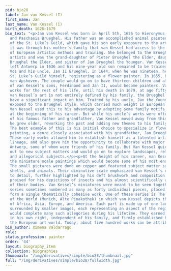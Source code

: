 ```yaml
---
pid: bio28
label: Jan van Kessel (I)
first_name: Jan
last_name: Van Kessel (I)
birth_death: 1626–1679
bio_text: "<p>Jan van Kessel was born in April 5th, 1626 to Hieronymus van Kessel
  and Paschasia Brueghel. His father was an accomplished animal painter and a member
  of the St. Luke’s Guild, which gave his son early exposure to the art world. However,
  it was through his mother’s family that van Kessel had access to the full range
  of European artistic methods and training. She belonged to the Brueghel family of
  artists and was the grand-daughter of Pieter Brueghel the Elder, daughter of Jan
  Brueghel the Elder, and sister of Jan Brueghel the Younger. Van Kessel’s father
  left Antwerp in 1636 and his nine-year old son remained to be trained by Simon de
  Vos and his uncle, Jan II Brueghel. In 1644, when he was nineteen, he joined Antwerp’s
  St. Luke’s Guild himself, registering as a flower painter. In 1655, he married Maria
  van Apshoven. The couple would go on to have thirteen children and at least two
  of van Kessel’s sons, Ferdinand and Jan II, would become painters. Van Kessel produced
  works for the rest of his life, until his death in 1679, at age fifty-three.</p><p>Though
  van Kessel’s art is not entirely defined by his family, the Brueghel legacy did
  have a significant impact on him. Trained by his uncle, Jan the Younger, he was
  exposed to the Brueghel style, which carried much weight in European art markets.
  Van Kessel used this to his advantage by adopting some family motifs and themes
  at the beginning of his career. But while his uncle’s works were often direct copies
  of his famous father and grandfather, Van Kessel moved away from this practice as
  he grew older, reworking the past and adding new themes to his family’s legacy.
  The best example of this is his initial choice to specialize in flower and garland
  painting, a genre closely associated with his grandfather, Jan Brueghel the Elder.
  These early works allowed him to establish himself as a talented artist in the Brueghel
  lineage, and also gave him the opportunity to collaborate with major artists in
  Antwerp, some of whom were friends of his family. But Van Kessel quickly branched
  out to new subject matters and would go on to explore landscapes, religious themes,
  and allegorical subjects.</p><p>At the height of his career, van Kessel produced
  the miniature scale paintings which would become some of his most enduring works.
  The small pictures were done on copper and featured subject matter such as insects,
  shells, and animals. Their diminutive scale emphasized van Kessel’s extreme attention
  to detail, further highlighted by his deft brushwork and composition. He was especially
  praised for his depictions of insects and his almost scientifically accurate observations
  of their bodies. Van Kessel’s miniatures were meant to be seen together and his
  series sometimes numbered as many as forty individual pieces, placed together to
  form a single thematically cohesive work. One of these series is The Four Parts
  of the World (Munich, Alte Pinakothek) in which van Kessel depicts the continents
  of Africa, Asia, Europe, and America. Each part is made up of one large painting,
  surrounded by smaller images, each representing an aspect of the region. Van Kessel
  would complete many such allegories during his lifetime. They earned him acclaim
  in his own right, independent of his family, and firmly established his place in
  the European art world. Today, about five hundred works can be attributed to him.</p>"
bio_author: Ximena Valdarrago
role:
status_profession: painter
order: '44'
layout: biography_item
collection: biographies
thumbnail: "/img/derivatives/simple/bio28/thumbnail.jpg"
full: "/img/derivatives/simple/bio28/fullwidth.jpg"
---
```

